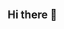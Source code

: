 ## Hi there 👋

<!--

The Weekly Challenge Club
This is the central repository for the members of The Weekly Challenge. The members can submit the solution to the challenge each week in their favorite programming languages, although the preferred languages are Perl and Raku.

EZPWC - Easy Perl Weekly Challenges Script
Saif Ahmed, respected member of Team PWC, created the tool EZPWC to help you with contributing to the weekly challenge. We highly recommend you give it a try. If you have any questions/suggestions, then please raise an issue against the tool.

How to contribute?
Just submit a Pull Request with your solutions.

First, find the latest challenge folder. The highest numbered folder is the latest challenge folder, e.g. challenge-002. You will probably find a folder by your name if you are an existing member. For example, if your name is "Joe Blog", there would be a folder called "joe-blog". Under your named folder, you will find a file README. Depending on your choice of language, you should create a folder here e.g. perl for Perl and raku for Raku. Inside each of these folders, you can save your solutions. If it is a Perl script for Task #1, call it ch-1.pl. Similarly, if it is a Perl script for Task #2, call it ch-2.pl. For Raku solutions, call it ch-1.raku and ch-2.raku respectively. And if you are writing a one-liner, call it ch-1.sh or ch-2.sh. If you are contributing for the first time, please create your named folder as described above. Also, let us know what name you would like us to use.

If you have created a blog about your solutions, then create a file called blog.txt and add the link. If you have more than one blog, create another file called blog1.txt and add your link there.

Step-by-step instructions
Let us assume you want to submit solutions for Challenge 002, and your GitHub user name is joe-blog.

If you are submitting the solution for the first time, then you have to Fork the repository https://github.com/manwar/perlweeklychallenge-club by clicking the "Fork" button in the top right corner and should have the repository, e.g. https://github.com/joe-blog/perlweeklychallenge-club.

Go to your favorite terminal and clone your repository.

$ git clone https://github.com/joe-blog/perlweeklychallenge-club
Create a new branch for the solution

$ cd perlweeklychallenge-club
$ git checkout -b new-branch
Go to the Challenge 002 folder.

$ cd challenge-002
If you find a folder with your name in the current folder, you can just go ahead and skip to the next step; otherwise, create a new folder.

$ mkdir joe-blog
Change into your named folder.

$ cd joe-blog
If you just created the folder, you should add a file README and add a line Solution by Joe Blog otherwise, skip to the next step.

If you want to submit Perl 5 solutions, you should create a folder perl (if you still need to). Similarly, if you want to submit Raku solutions, then you should create a folder raku (if not already).

Change into your relevant folder depending on your choice cd perl or cd raku.

Now you are ready to add your solutions. If it is for the first challenge, create a file named ch-1.pl or ch-1.raku or ch-1.sh. Similarly, if it is for the second challenge, create a file named ch-2.pl or ch-2.raku or ch-2.sh.

Once you are happy with your solutions, add them to the repository. First, go back to root of the repository and then fire the command

$ git add challenge-002/joe-blog
Commit your changes.

$ git commit
Push your changes.

$ git push -u origin new-branch
Now go to your fork repository in the GitHub web portal https://github.com/joe-blog/perlweeklychallenge-club

You should see a button to submit Pull Request.

How to add a new solution when you already have the forked repository?
Let us assume you already have the repository forked. If this is the first time you use the same forked repository for submitting subsequent challenges solution. I also assume your GitHub user name is joe-blog.

Checkout out the master branch first.

$ git checkout master
Check if you have set up upstream.

$ git remote -v
You should see something similar:

origin  https://github.com/joe-blog/perlweeklychallenge-club (fetch)
origin  https://github.com/joe-blog/perlweeklychallenge-club (push)
upstream        https://github.com/manwar/perlweeklychallenge-club (fetch)
upstream        https://github.com/manwar/perlweeklychallenge-club (push)
If you don't see upstream as above, then you need to set up your upstream like below:

$ git remote add upstream https://github.com/manwar/perlweeklychallenge-club
Check if you have everything set up correctly.

$ git remote -v
If you see a similar output as above, you have set up upstream correctly. Just so you know, you only need to do it once.

Now we need to fetch latest changes from the upstream.

$ git fetch upstream
We will merge the changes into your local master branch.

$ git merge upstream/master --ff-only
Push your master changes back to the repository.

$ git push -u origin master
Now it is time to create a new branch for a new challenge

$ git checkout -b branch-for-challenge-005
Once you have a new branch ready, you can add your solutions or blog information.

$ cd challenge-005/joe-blog

$ echo "URL to the blog" > blog.txt

$ mkdir perl

$ cd perl

Add script like ch-1.pl or ch-2.pl or ch-1.sh or ch-2.sh

$ mkdir raku

$ cd raku

Add script like ch-1.raku or ch-2.raku or ch-1.sh or ch-2.sh
Test your script now.

Commit your changes.

$ git add challenge-005/joe-blog

$ git commit
Now push the newly created branch branch-for-challenge-005

$ git push -u origin branch-for-challenge-005
Time to submit your changes as Pull Request.

Go to the GitHub web profile

https://github.com/joe-blog/perlweeklychallenge-club

You should see a button to create Pull Request.

Dave Cross wrote a very detailed blog post covering the minimum knowledge of git and GitHub needed to start contributing. Highly Recommended.

If you have any trouble with the above instructions then please get in touch with me anytime mohammad.anwar@yahoo.com.
-->
